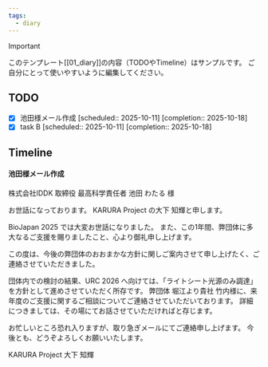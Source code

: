```yaml
---
tags:
  - diary
---
```

> [!IMPORTANT]
> このテンプレート[[01_diary]]の内容（TODOやTimeline）はサンプルです。
> ご自分にとって使いやすいように編集してください。

## TODO
- [x] 池田様メール作成   [scheduled:: 2025-10-11]  [completion:: 2025-10-18]
- [x] task B   [scheduled:: 2025-10-11]  [completion:: 2025-10-18]

## Timeline
#### 池田様メール作成
株式会社IDDK
取締役 最高科学責任者
池田 わたる 様

お世話になっております。
KARURA Project の大下 知輝と申します。

BioJapan 2025 では大変お世話になりました。
また、この1年間、弊団体に多大なるご支援を賜りましたこと、心より御礼申し上げます。

この度は、今後の弊団体のおおまかな方針に関しご案内させて申し上げたく、ご連絡させていただきました。

団体内での検討の結果、URC 2026 へ向けては、「ライトシート光源のみ調達」を方針として進めさせていただく所存です。
弊団体 堀江より貴社 竹内様に、来年度のご支援に関するご相談についてご連絡させていただいております。
詳細につきましては、その場にてお話させていただければと存じます。

お忙しいところ恐れ入りますが、取り急ぎメールにてご連絡申し上げます。
今後とも、どうぞよろしくお願いいたします。

KARURA Project
大下 知輝
